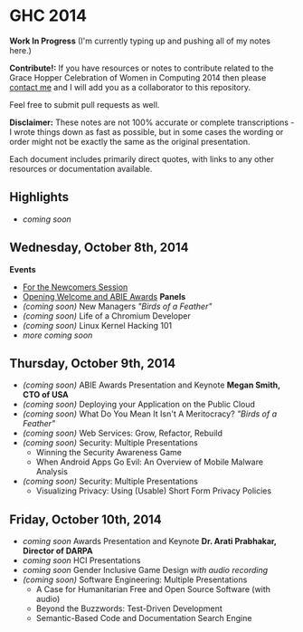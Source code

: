# GHC 2014

**Work In Progress**
(I'm currently typing up and pushing all of my notes here.)

**Contribute!:**
If you have resources or notes to contribute related to the
Grace Hopper Celebration of Women in Computing 2014 then please
[contact me][contact-me] and I will add you as a collaborator to this repository.

Feel free to submit pull requests as well.

[contact-me]: http://www.flarnie.com/contact

**Disclaimer:**
These notes are not 100% accurate or complete transcriptions -
I wrote things down as fast as possible, but in some cases the wording
or order might not be exactly the same as the original presentation.

Each document includes primarily direct quotes, with
links to any other resources or documentation available.

## Highlights
 * *coming soon*

## Wednesday, October 8th, 2014
**Events**
 * [For the Newcomers Session][weds-newcomers-session]
 * [Opening Welcome and ABIE Awards][weds-opening-welcome-and-abie-awards]
**Panels**
 * *(coming soon)* New Managers *"Birds of a Feather"*
 * *(coming soon)* Life of a Chromium Developer
 * *(coming soon)* Linux Kernel Hacking 101
 * *more coming soon*

[weds-newcomers-session]: weds/newcomers_session.md
[weds-opening-welcome-and-abie-awards]: weds/opening_session_and_abie_awards.md

## Thursday, October 9th, 2014
 * *(coming soon)* ABIE Awards Presentation and Keynote **Megan Smith, CTO of USA**
 * *(coming soon)* Deploying your Application on the Public Cloud
 * *(coming soon)* What Do You Mean It Isn't A Meritocracy? *"Birds of a Feather"*
 * *(coming soon)* Web Services: Grow, Refactor, Rebuild
 * *(coming soon)* Security: Multiple Presentations
   - Winning the Security Awareness Game
   - When Android Apps Go Evil: An Overview of Mobile Malware Analysis
 * *(coming soon)* Security: Multiple Presentations
   - Visualizing Privacy: Using (Usable) Short Form Privacy Policies

## Friday, October 10th, 2014
 * *coming soon* Awards Presentation and Keynote **Dr. Arati Prabhakar, Director of DARPA**
 * *coming soon* HCI Presentations
 * *coming soon* Gender Inclusive Game Design *with audio recording*
 * *(coming soon)* Software Engineering: Multiple Presentations
   - A Case for Humanitarian Free and Open Source Software (with audio)
   - Beyond the Buzzwords: Test-Driven Development
   - Semantic-Based Code and Documentation Search Engine

